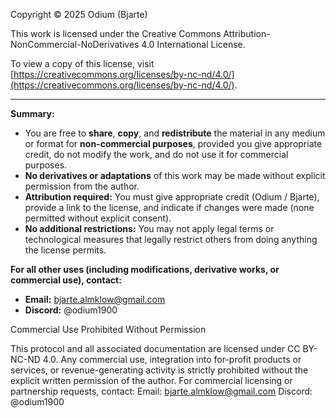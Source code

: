 Copyright © 2025 Odium (Bjarte)

This work is licensed under the Creative Commons Attribution-NonCommercial-NoDerivatives 4.0 International License.

To view a copy of this license, visit [https://creativecommons.org/licenses/by-nc-nd/4.0/](https://creativecommons.org/licenses/by-nc-nd/4.0/).

---

**Summary:**
- You are free to **share**, **copy**, and **redistribute** the material in any medium or format for **non-commercial purposes**, provided you give appropriate credit, do not modify the work, and do not use it for commercial purposes.
- **No derivatives or adaptations** of this work may be made without explicit permission from the author.
- **Attribution required:** You must give appropriate credit (Odium / Bjarte), provide a link to the license, and indicate if changes were made (none permitted without explicit consent).
- **No additional restrictions:** You may not apply legal terms or technological measures that legally restrict others from doing anything the license permits.

**For all other uses (including modifications, derivative works, or commercial use), contact:**  
- **Email:** bjarte.almklow@gmail.com  
- **Discord:** @odium1900

Commercial Use Prohibited Without Permission

This protocol and all associated documentation are licensed under CC BY-NC-ND 4.0.
Any commercial use, integration into for-profit products or services, or revenue-generating activity is strictly prohibited without the explicit written permission of the author.
For commercial licensing or partnership requests, contact:
Email: bjarte.almklow@gmail.com
Discord: @odium1900
